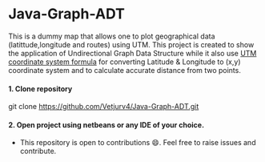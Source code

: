 # Java-Graph-ADT

This is a dummy map that allows one to plot geographical data (latittude,longitude and routes) using UTM. 
This project is created to show the application of Undirectional Graph Data Structure while it also use [UTM coordinate system formula](https://en.wikipedia.org/wiki/Universal_Transverse_Mercator_coordinate_system) 
for converting Latitude & Longitude to (x,y) coordinate system and to calculate accurate distance from two points.

#### 1. Clone repository
  git clone https://github.com/Vetjurv4/Java-Graph-ADT.git
  
#### 2. Open project using netbeans or any IDE of your choice.

* This repository is open to contributions :smile:. Feel free to raise issues and contribute.
